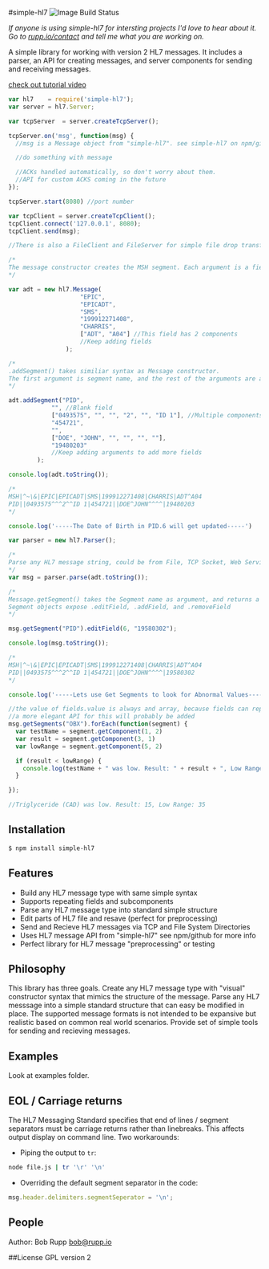 #simple-hl7
![Image Build Status](https://travis-ci.org/hitgeek/simple-hl7.svg?branch=master)

*If anyone is using simple-hl7 for intersting projects I'd love to hear about it. Go to [rupp.io/contact](http://rupp.io/contact) and tell me what you are working on.*

A simple library for working with version 2 HL7 messages. It includes a parser, an API for creating messages, and server components for sending and receiving messages.

[check out tutorial video](https://www.youtube.com/watch?v=PyX7RHjpcg4)

```js
var hl7    = require('simple-hl7');
var server = hl7.Server;

var tcpServer  = server.createTcpServer();

tcpServer.on('msg', function(msg) {
  //msg is a Message object from "simple-hl7". see simple-hl7 on npm/github for API

  //do something with message

  //ACKs handled automatically, so don't worry about them.
  //API for custom ACKS coming in the future
});

tcpServer.start(8080) //port number

var tcpClient = server.createTcpClient();
tcpClient.connect('127.0.0.1', 8080);
tcpClient.send(msg);

//There is also a FileClient and FileServer for simple file drop transfers

/*
The message constructor creates the MSH segment. Each argument is a field.
*/

var adt = new hl7.Message(
                    "EPIC",
                    "EPICADT",
                    "SMS",
                    "199912271408",
                    "CHARRIS",
                    ["ADT", "A04"] //This field has 2 components
                    //Keep adding fields
                );

/*
.addSegment() takes similiar syntax as Message constructor.
The first argument is segment name, and the rest of the arguments are added as fields.
*/

adt.addSegment("PID",
            "", //Blank field
            ["0493575", "", "", "2", "", "ID 1"], //Multiple components
            "454721",
            "",
            ["DOE", "JOHN", "", "", "", ""],
            "19480203"
            //Keep adding arguments to add more fields
        );

console.log(adt.toString());

/*
MSH|^~\&|EPIC|EPICADT|SMS|199912271408|CHARRIS|ADT^A04
PID||0493575^^^2^^ID 1|454721||DOE^JOHN^^^^|19480203
*/

console.log('-----The Date of Birth in PID.6 will get updated-----')

var parser = new hl7.Parser();

/*
Parse any HL7 message string, could be from File, TCP Socket, Web Service.
*/
var msg = parser.parse(adt.toString());

/*
Message.getSegment() takes the Segment name as argument, and returns a Segment object.
Segment objects expose .editField, .addField, and .removeField
*/

msg.getSegment("PID").editField(6, "19580302");

console.log(msg.toString());

/*
MSH|^~\&|EPIC|EPICADT|SMS|199912271408|CHARRIS|ADT^A04
PID||0493575^^^2^^ID 1|454721||DOE^JOHN^^^^|19580302
*/

console.log('-----Lets use Get Segments to look for Abnormal Values----')

//the value of fields.value is always and array, because fields can repeat.
//a more elegant API for this will probably be added
msg.getSegments("OBX").forEach(function(segment) {
  var testName = segment.getComponent(1, 2)
  var result = segment.getComponent(3, 1)
  var lowRange = segment.getComponent(5, 2)

  if (result < lowRange) {
    console.log(testName + " was low. Result: " + result + ", Low Range: " + lowRange);
  }

});

//Triglyceride (CAD) was low. Result: 15, Low Range: 35


```

## Installation

```bash
$ npm install simple-hl7
```

## Features

  * Build any HL7 message type with same simple syntax
  * Supports repeating fields and subcomponents
  * Parse any HL7 message type into standard simple structure
  * Edit parts of HL7 file and resave (perfect for preprocessing)
  * Send and Recieve HL7 messages via TCP and File System Directories
  * Uses HL7 message API from "simple-hl7" see npm/github for more info
  * Perfect library for HL7 message "preprocessing" or testing

## Philosophy
This library has three goals. Create any HL7 message type with "visual" constructor syntax that mimics the structure of the message. Parse any HL7 messsage into a simple standard structure that can easy be modified in place. The supported message formats is not intended to be expansive but realistic based on common real world scenarios. Provide set of simple tools for sending and recieving messages.

## Examples
Look at examples folder.

## EOL / Carriage returns
The HL7 Messaging Standard specifies that end of lines / segment separators must be carriage returns rather than linebreaks. This affects output display on command line. Two workarounds:
* Piping the output to `tr`:
```sh
node file.js | tr '\r' '\n'
```
* Overriding the default segment separator in the code:
```js
msg.header.delimiters.segmentSeperator = '\n';
```

## People
Author: Bob Rupp bob@rupp.io

##License
GPL version 2
